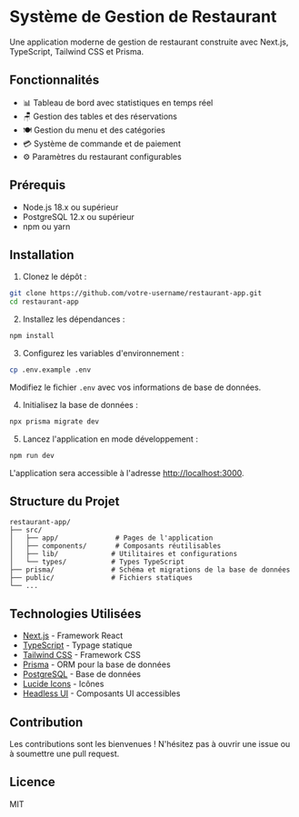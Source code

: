 # Système de Gestion de Restaurant

Une application moderne de gestion de restaurant construite avec Next.js, TypeScript, Tailwind CSS et Prisma.

## Fonctionnalités

- 📊 Tableau de bord avec statistiques en temps réel
- 🪑 Gestion des tables et des réservations
- 🍽️ Gestion du menu et des catégories
- 💳 Système de commande et de paiement
- ⚙️ Paramètres du restaurant configurables

## Prérequis

- Node.js 18.x ou supérieur
- PostgreSQL 12.x ou supérieur
- npm ou yarn

## Installation

1. Clonez le dépôt :
```bash
git clone https://github.com/votre-username/restaurant-app.git
cd restaurant-app
```

2. Installez les dépendances :
```bash
npm install
```

3. Configurez les variables d'environnement :
```bash
cp .env.example .env
```
Modifiez le fichier `.env` avec vos informations de base de données.

4. Initialisez la base de données :
```bash
npx prisma migrate dev
```

5. Lancez l'application en mode développement :
```bash
npm run dev
```

L'application sera accessible à l'adresse [http://localhost:3000](http://localhost:3000).

## Structure du Projet

```
restaurant-app/
├── src/
│   ├── app/              # Pages de l'application
│   ├── components/       # Composants réutilisables
│   ├── lib/             # Utilitaires et configurations
│   └── types/           # Types TypeScript
├── prisma/              # Schéma et migrations de la base de données
├── public/              # Fichiers statiques
└── ...
```

## Technologies Utilisées

- [Next.js](https://nextjs.org/) - Framework React
- [TypeScript](https://www.typescriptlang.org/) - Typage statique
- [Tailwind CSS](https://tailwindcss.com/) - Framework CSS
- [Prisma](https://www.prisma.io/) - ORM pour la base de données
- [PostgreSQL](https://www.postgresql.org/) - Base de données
- [Lucide Icons](https://lucide.dev/) - Icônes
- [Headless UI](https://headlessui.dev/) - Composants UI accessibles

## Contribution

Les contributions sont les bienvenues ! N'hésitez pas à ouvrir une issue ou à soumettre une pull request.

## Licence

MIT 